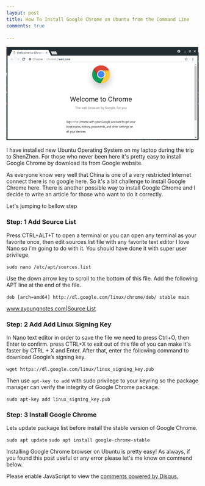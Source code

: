 ```yaml
---
layout: post
title: How To Install Google Chrome on Ubuntu from the Command Line
comments: true

---
```

![](https://raw.githubusercontent.com/mrayoung/ayoungnotes.github.io/master/_posts/img/chrome.png)

I have installed new Ubuntu Operating System on my laptop during the trip to ShenZhen. For those who never been here it's pretty easy to install Google Chrome by download its from Google website.

As everyone know very well that China is one of a very restricted Internet connect there is no google here. So it's a bit challenge to install Google Chrome here. There is another possible way to install Google Chrome and I decide to write an article for those who want to do it correctly.

Let's jumping to bellow step

### Step: 1 Add Source List

Press CTRL+ALT+T to open a terminal or you can open any terminal as your favorite once, then edit sources.list file with any favorite text editor I love Nano so i'm going to do with it. You should have done it with super user privilege.

`sudo nano /etc/apt/sources.list`

Use the down arrow key to scroll to the bottom of this file. Add the following APT line at the end of the file.

`deb [arch=amd64] http://dl.google.com/linux/chrome/deb/ stable main`

[www.ayoungnotes.com|Source List](https://raw.githubusercontent.com/mrayoung/ayoungnotes.github.io/master/_posts/img/chrome_source_list.png)

### Step: 2 Add Add Linux Signing Key

In Nano text editor in order to save the file we need to press Ctrl+O, then Enter to confirm. press CTRL+X to exit out of this file of you can make it's faster by CTRL + X and Enter. After that, enter the following command to download Google’s signing key.

`wget https://dl.google.com/linux/linux_signing_key.pub`

Then use `apt-key to add`  with sudo privilege to your keyring so the package manager can verify the integrity of Google Chrome package.

`sudo apt-key add linux_signing_key.pub`

### Step: 3 Install Google Chrome

Lets update package list before install the stable version of Google Chrome.

`sudo apt update`
`sudo apt install google-chrome-stable`

Installing Google Chrome browser on Ubuntu is pretty easy! As always, if you found this post useful or any error please let's me know on commend below.

<div id="disqus_thread"></div>
<script>

/**
*  RECOMMENDED CONFIGURATION VARIABLES: EDIT AND UNCOMMENT THE SECTION BELOW TO INSERT DYNAMIC VALUES FROM YOUR PLATFORM OR CMS.
*  LEARN WHY DEFINING THESE VARIABLES IS IMPORTANT: https://disqus.com/admin/universalcode/#configuration-variables*/
/*
var disqus_config = function () {
this.page.url = PAGE_URL;  // Replace PAGE_URL with your page's canonical URL variable
this.page.identifier = PAGE_IDENTIFIER; // Replace PAGE_IDENTIFIER with your page's unique identifier variable
};
*/
(function() { // DON'T EDIT BELOW THIS LINE
var d = document, s = d.createElement('script');
s.src = 'https://https-www-ayoungnotes-com.disqus.com/embed.js';
s.setAttribute('data-timestamp', +new Date());
(d.head || d.body).appendChild(s);
})();
</script>
<noscript>Please enable JavaScript to view the <a href="https://disqus.com/?ref_noscript">comments powered by Disqus.</a></noscript>

<script id="dsq-count-scr" src="//https-www-ayoungnotes-com.disqus.com/count.js" async></script>
